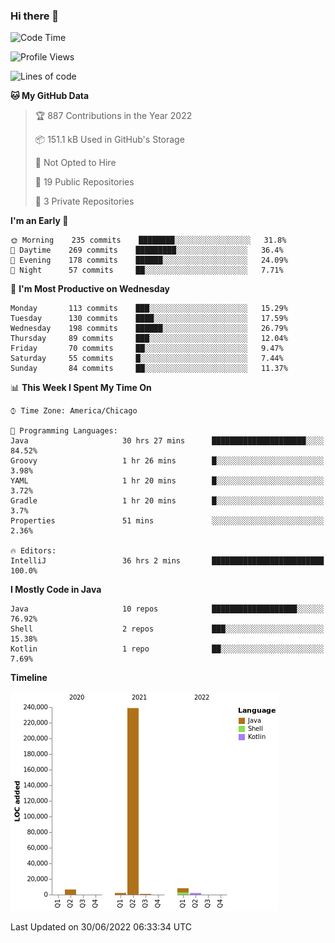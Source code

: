 ### Hi there 👋


<!--START_SECTION:waka-->
![Code Time](http://img.shields.io/badge/Code%20Time-0%20secs-blue)

![Profile Views](http://img.shields.io/badge/Profile%20Views-4-blue)

![Lines of code](https://img.shields.io/badge/From%20Hello%20World%20I%27ve%20Written-259%20Thousand%20lines%20of%20code-blue)

**🐱 My GitHub Data** 

> 🏆 887 Contributions in the Year 2022
 > 
> 📦 151.1 kB Used in GitHub's Storage 
 > 
> 🚫 Not Opted to Hire
 > 
> 📜 19 Public Repositories 
 > 
> 🔑 3 Private Repositories  
 > 
**I'm an Early 🐤** 

```text
🌞 Morning    235 commits    ████████░░░░░░░░░░░░░░░░░   31.8% 
🌆 Daytime    269 commits    █████████░░░░░░░░░░░░░░░░   36.4% 
🌃 Evening    178 commits    ██████░░░░░░░░░░░░░░░░░░░   24.09% 
🌙 Night      57 commits     ██░░░░░░░░░░░░░░░░░░░░░░░   7.71%

```
📅 **I'm Most Productive on Wednesday** 

```text
Monday       113 commits    ███░░░░░░░░░░░░░░░░░░░░░░   15.29% 
Tuesday      130 commits    ████░░░░░░░░░░░░░░░░░░░░░   17.59% 
Wednesday    198 commits    ██████░░░░░░░░░░░░░░░░░░░   26.79% 
Thursday     89 commits     ███░░░░░░░░░░░░░░░░░░░░░░   12.04% 
Friday       70 commits     ██░░░░░░░░░░░░░░░░░░░░░░░   9.47% 
Saturday     55 commits     █░░░░░░░░░░░░░░░░░░░░░░░░   7.44% 
Sunday       84 commits     ██░░░░░░░░░░░░░░░░░░░░░░░   11.37%

```


📊 **This Week I Spent My Time On** 

```text
⌚︎ Time Zone: America/Chicago

💬 Programming Languages: 
Java                     30 hrs 27 mins      █████████████████████░░░░   84.52% 
Groovy                   1 hr 26 mins        █░░░░░░░░░░░░░░░░░░░░░░░░   3.98% 
YAML                     1 hr 20 mins        █░░░░░░░░░░░░░░░░░░░░░░░░   3.72% 
Gradle                   1 hr 20 mins        █░░░░░░░░░░░░░░░░░░░░░░░░   3.7% 
Properties               51 mins             ░░░░░░░░░░░░░░░░░░░░░░░░░   2.36%

🔥 Editors: 
IntelliJ                 36 hrs 2 mins       █████████████████████████   100.0%

```

**I Mostly Code in Java** 

```text
Java                     10 repos            ███████████████████░░░░░░   76.92% 
Shell                    2 repos             ███░░░░░░░░░░░░░░░░░░░░░░   15.38% 
Kotlin                   1 repo              ██░░░░░░░░░░░░░░░░░░░░░░░   7.69%

```


**Timeline**

![Chart not found](https://raw.githubusercontent.com/powercasgamer/powercasgamer/master/charts/bar_graph.png) 


 Last Updated on 30/06/2022 06:33:34 UTC
<!--END_SECTION:waka-->
